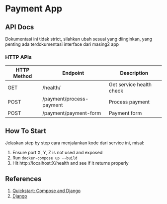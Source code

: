 # Payment App

## API Docs

Dokumentasi ini tidak strict, silahkan ubah sesuai yang diinginkan, yang penting ada terdokumentasi interface dari masing2 app

### HTTP APIs

| HTTP Method | Endpoint                  | Description              |
| ----------- | ------------------------- | ------------------------ |
| GET         | /health/                  | Get service health check |
| POST        | /payment/process-payment  | Process payment          |
| POST        | /payment/payment-form     | Payment form             |

## How To Start

Jelaskan step by step cara menjalankan kode dari service ini, misal:

1. Ensure port X, Y, Z is not used and exposed
2. Run `docker-compose up --build`
3. Hit http://localhost:X/health and see if it returns properly

## References

1.  [Quickstart: Compose and Django](https://github.com/docker/awesome-compose/tree/master/official-documentation-samples/django/#readme)
2.  [Django](https://www.djangoproject.com)
